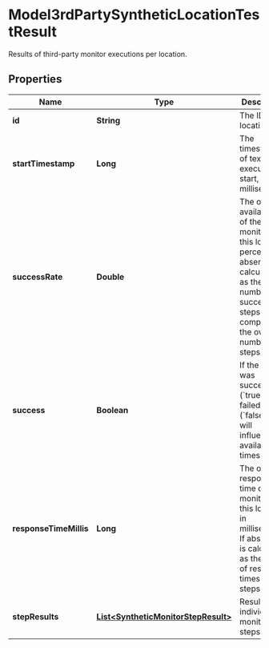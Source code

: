 

# Model3rdPartySyntheticLocationTestResult

Results of third-party monitor executions per location.

## Properties

| Name | Type | Description | Notes |
|------------ | ------------- | ------------- | -------------|
|**id** | **String** | The ID of the location. |  |
|**startTimestamp** | **Long** | The timestamp of text execution start, in UTC milliseconds. |  |
|**successRate** | **Double** | The overall availability of the monitor from this location, percent.    If absent, calculated as the number of successful steps compared to the overall number of steps. |  [optional] |
|**success** | **Boolean** | If the test was successful (&#x60;true&#x60;) or failed (&#x60;false&#x60;) - will influence availability timeseries. |  |
|**responseTimeMillis** | **Long** | The overall response time of the monitor from this location, in milliseconds.    If absent, it is calculated as the sum of response times of all steps. |  [optional] |
|**stepResults** | [**List&lt;SyntheticMonitorStepResult&gt;**](SyntheticMonitorStepResult.md) | Results of individual monitor steps. |  |



